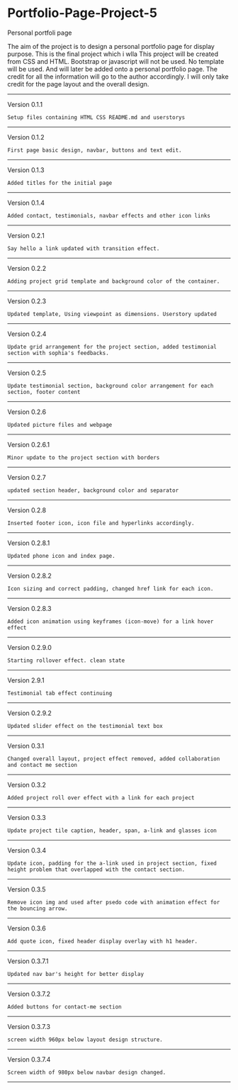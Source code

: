 # Portfolio-Page-Project-5
Personal portfoli page

The aim of the project is to design a personal portfolio page for display purpose. This is the final project which i wlla This project will be created from CSS and HTML. Bootstrap or javascript will not be used. No template will be used. And will later be added onto a personal portfolio page. The credit for all the information will go to the author accordingly. I will only take credit for the page layout and the overall design.

----------------------------------------------------------------
Version 0.1.1

    Setup files containing HTML CSS README.md and userstorys

----------------------------------------------------------------
Version 0.1.2

    First page basic design, navbar, buttons and text edit.

---------------------------------------------------------------
Version 0.1.3

    Added titles for the initial page

---------------------------------------------------------------
Version 0.1.4

    Added contact, testimonials, navbar effects and other icon links

---------------------------------------------------------------
Version 0.2.1

    Say hello a link updated with transition effect.

-------------------------------------------------------------------
Version 0.2.2

    Adding project grid template and background color of the container.

---------------------------------------------------------------------
Version 0.2.3

    Updated template, Using viewpoint as dimensions. Userstory updated

--------------------------------------------------------------------
Version 0.2.4

    Update grid arrangement for the project section, added testimonial section with sophia's feedbacks.

-------------------------------------------------------------------
Version 0.2.5

    Update testimonial section, background color arrangement for each section, footer content

------------------------------------------------------------
Version 0.2.6

    Updated picture files and webpage
    
---------------------------------------------------------
Version 0.2.6.1

    Minor update to the project section with borders
---------------------------------------------------------
Version 0.2.7

    updated section header, background color and separator
----------------------------------------------------------
Version 0.2.8

    Inserted footer icon, icon file and hyperlinks accordingly.
----------------------------------------------------------
Version 0.2.8.1

    Updated phone icon and index page.
-----------------------------------------------------------
 Version 0.2.8.2

    Icon sizing and correct padding, changed href link for each icon.
-----------------------------------------------------------
Version 0.2.8.3

    Added icon animation using keyframes (icon-move) for a link hover effect
----------------------------------------------------------
Version 0.2.9.0

    Starting rollover effect. clean state
----------------------------------------------------------
Version 2.9.1

    Testimonial tab effect continuing
----------------------------------------------------------
Version 0.2.9.2

    Updated slider effect on the testimonial text box
----------------------------------------------------------
Version 0.3.1

    Changed overall layout, project effect removed, added collaboration and contact me section
----------------------------------------------------------
Version 0.3.2

    Added project roll over effect with a link for each project
----------------------------------------------------------
Version 0.3.3

    Update project tile caption, header, span, a-link and glasses icon
----------------------------------------------------------
Version 0.3.4

    Update icon, padding for the a-link used in project section, fixed height problem that overlapped with the contact section.
----------------------------------------------------------
Version 0.3.5

    Remove icon img and used after psedo code with animation effect for the bouncing arrow.
----------------------------------------------------------
Version 0.3.6

    Add quote icon, fixed header display overlay with h1 header.
----------------------------------------------------------
Version 0.3.7.1

    Updated nav bar's height for better display
----------------------------------------------------------
Version 0.3.7.2

    Added buttons for contact-me section
----------------------------------------------------------
Version 0.3.7.3

    screen width 960px below layout design structure.
----------------------------------------------------------
Version 0.3.7.4

    Screen width of 980px below navbar design changed.
----------------------------------------------------------
